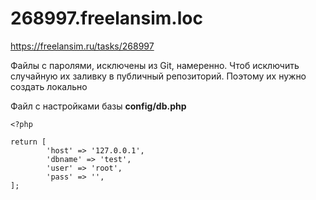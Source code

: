 # 268997.freelansim.loc
https://freelansim.ru/tasks/268997


Файлы с паролями, исключены из Git, намеренно. Чтоб исключить случайную их заливку в публичный репозиторий. Поэтому их нужно создать локально

Файл с настройками базы **config/db.php**

```
<?php

return [
    	'host' => '127.0.0.1',
    	'dbname' => 'test',
    	'user' => 'root',
    	'pass' => '',
];

```